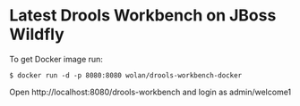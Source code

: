 Latest Drools Workbench on JBoss Wildfly
========================================

To get Docker image run:
```
$ docker run -d -p 8080:8080 wolan/drools-workbench-docker
```

Open http://localhost:8080/drools-workbench and login as admin/welcome1
